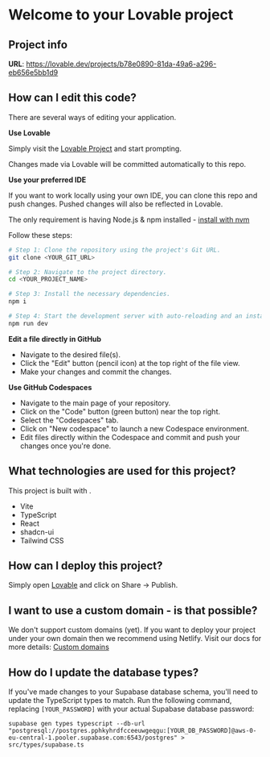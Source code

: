 # Welcome to your Lovable project

## Project info

**URL**: https://lovable.dev/projects/b78e0890-81da-49a6-a296-eb656e5bb1d9

## How can I edit this code?

There are several ways of editing your application.

**Use Lovable**

Simply visit the [Lovable Project](https://lovable.dev/projects/b78e0890-81da-49a6-a296-eb656e5bb1d9) and start prompting.

Changes made via Lovable will be committed automatically to this repo.

**Use your preferred IDE**

If you want to work locally using your own IDE, you can clone this repo and push changes. Pushed changes will also be reflected in Lovable.

The only requirement is having Node.js & npm installed - [install with nvm](https://github.com/nvm-sh/nvm#installing-and-updating)

Follow these steps:

```sh
# Step 1: Clone the repository using the project's Git URL.
git clone <YOUR_GIT_URL>

# Step 2: Navigate to the project directory.
cd <YOUR_PROJECT_NAME>

# Step 3: Install the necessary dependencies.
npm i

# Step 4: Start the development server with auto-reloading and an instant preview.
npm run dev
```

**Edit a file directly in GitHub**

- Navigate to the desired file(s).
- Click the "Edit" button (pencil icon) at the top right of the file view.
- Make your changes and commit the changes.

**Use GitHub Codespaces**

- Navigate to the main page of your repository.
- Click on the "Code" button (green button) near the top right.
- Select the "Codespaces" tab.
- Click on "New codespace" to launch a new Codespace environment.
- Edit files directly within the Codespace and commit and push your changes once you're done.

## What technologies are used for this project?

This project is built with .

- Vite
- TypeScript
- React
- shadcn-ui
- Tailwind CSS

## How can I deploy this project?

Simply open [Lovable](https://lovable.dev/projects/b78e0890-81da-49a6-a296-eb656e5bb1d9) and click on Share -> Publish.

## I want to use a custom domain - is that possible?

We don't support custom domains (yet). If you want to deploy your project under your own domain then we recommend using Netlify. Visit our docs for more details: [Custom domains](https://docs.lovable.dev/tips-tricks/custom-domain/)

## How do I update the database types?

If you've made changes to your Supabase database schema, you'll need to update the TypeScript types to match. Run the following command, replacing `[YOUR_PASSWORD]` with your actual Supabase database password:

`supabase gen types typescript --db-url "postgresql://postgres.pphkyhrdfcceeuwgeqgu:[YOUR_DB_PASSWORD]@aws-0-eu-central-1.pooler.supabase.com:6543/postgres" > src/types/supabase.ts`

